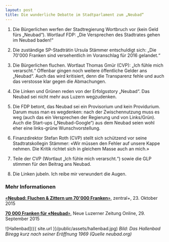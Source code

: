```yaml
---
layout: post
title: Die wunderliche Debatte im Stadtparlament zum „Neubad“
---
```


1. Die Bürgerlichen werfen der Stadtregierung Wortbruch vor (kein Geld fürs „Neubad“). Wortlauf FDP: „Die Versprechen des Stadtrates gehen im Neubad baden!“

2. Die zuständige SP-Stadträtin Ursula Stämmer entschuldigt sich: „Die 70'000 Franken sind versehentlich im Voranschlag für 2016 gelandet.“

3. Die Bürgerlichen fluchen. Wortlaut Thomas Gmür (CVP): „Ich fühle mich verarscht.“ Offenbar gingen noch weitere öffentliche Gelder ans „Neubad“. Auch das wird kritisiert, denn die Transparenz fehle und auch das verstosse klar gegen die Abmachungen.

4. Die Linken und Grünen reden von der Erfolgsstory „Neubad“. Das Neubad sei nicht mehr aus Luzern wegzudenken.

5. Die FDP betont, das Neubad sei ein Provisorium und kein Providurium. Darum muss man es wegdenken: nach der Zwischennutzung muss es weg (auch das ein Versprechen der Regierung und von Links/Grün). Auch die Start-ups („Neubad-Google“) aus dem Neubad seien wohl eher eine links-grüne Wunschvorstellung.

6. Finanzdirektor Stefan Roth (CVP) stellt sich schützend vor seine Stadtratskollegin Stämmer: «Wir müssen den Fehler auf unsere Kappe nehmen. Die Kritik richtet sich in gleichem Masse auch an mich.»

7. Teile der CVP (Wortlaut „Ich fühle mich verarscht.“) sowie die GLP stimmen für den Beitrag ans Neubad.

8. Die Linken jubeln. Ich reibe mir verwundert die Augen.

### Mehr Informationen
[«**Neubad: Fluchen & Zittern um 70'000 Franken**»](http://www.zentralplus.ch/de/news/politik/4444592/Neubad-Fluchen--Zittern-um-70'000-Franken.htm), zentral+, 23. Oktober 2015

[**70 000 Franken für «Neubad**»](http://www.luzernerzeitung.ch/nachrichten/zentralschweiz/lu/abo/70-000-Franken-fuer-Neubad;art9647,602518), Neue Luzerner Zeitung Online, 29. September 2015

![Hallenbad]({{ site.url }}/public/assets/hallenbad.jpg)
*Bild: Das Hallenbad Biregg kurz nach seiner Eröffnung 1969 (Quelle neubad.org)*